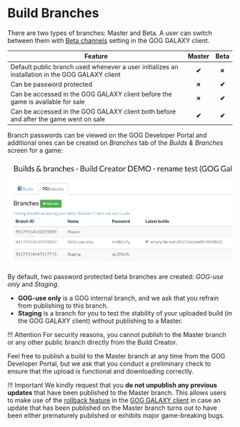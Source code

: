 # Build Branches

There are two types of branches: Master and Beta. A user can switch between them with [Beta channels](gc-beta-channels.md) setting in the GOG GALAXY client.

| Feature                                                      | Master | Beta  |
| ------------------------------------------------------------ | :----: | :---: |
| Default public branch used whenever a user initializes an installation in the GOG GALAXY client | **✔︎**  | **✗** |
| Can be password protected                                    | **✗**  | **✔︎** |
| Can be accessed in the GOG GALAXY client before the game is available for sale | **✗**  | **✔︎** |
| Can be accessed in the GOG GALAXY client both before and after the game went on sale | **✔︎**  | **✔︎** |

Branch passwords can be viewed on the GOG Developer Portal and additional ones can be created on *Branches* tab of the *Builds & Branches* screen for a game:

![Devportal: Builds & Branches](_assets/devportal-builds-branches.png)

By default, two password protected beta branches are created: *GOG-use only* and *Staging*.

- **GOG-use only** is a GOG internal branch, and we ask that you refrain from publishing to this branch.
- **Staging** is a branch for you to test the stability of your uploaded build (in the GOG GALAXY client) without publishing to a Master.

!!! Attention
    For security reasons, you cannot publish to the Master branch or any other public branch directly from the Build Creator.

Feel free to publish a build to the Master branch at any time from the GOG Developer Portal, but we ask that you conduct a preliminary check to ensure that the upload is functional and downloading correctly.

!!! Important
    We kindly request that you **do not unpublish any previous updates** that have been published to the Master branch. This allows users to make use of the [rollback feature](gc-rollback.md) in the [GOG GALAXY client](gc-client-overview.md) in case an update that has been published on the Master branch turns out to have been either prematurely published or exhibits major game-breaking bugs.

